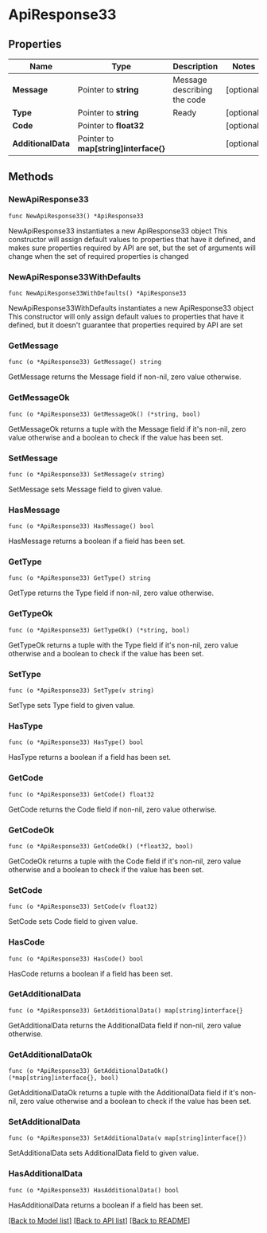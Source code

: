 # ApiResponse33

## Properties

Name | Type | Description | Notes
------------ | ------------- | ------------- | -------------
**Message** | Pointer to **string** | Message describing the code | [optional] 
**Type** | Pointer to **string** | Ready | [optional] 
**Code** | Pointer to **float32** |  | [optional] 
**AdditionalData** | Pointer to **map[string]interface{}** |  | [optional] 

## Methods

### NewApiResponse33

`func NewApiResponse33() *ApiResponse33`

NewApiResponse33 instantiates a new ApiResponse33 object
This constructor will assign default values to properties that have it defined,
and makes sure properties required by API are set, but the set of arguments
will change when the set of required properties is changed

### NewApiResponse33WithDefaults

`func NewApiResponse33WithDefaults() *ApiResponse33`

NewApiResponse33WithDefaults instantiates a new ApiResponse33 object
This constructor will only assign default values to properties that have it defined,
but it doesn't guarantee that properties required by API are set

### GetMessage

`func (o *ApiResponse33) GetMessage() string`

GetMessage returns the Message field if non-nil, zero value otherwise.

### GetMessageOk

`func (o *ApiResponse33) GetMessageOk() (*string, bool)`

GetMessageOk returns a tuple with the Message field if it's non-nil, zero value otherwise
and a boolean to check if the value has been set.

### SetMessage

`func (o *ApiResponse33) SetMessage(v string)`

SetMessage sets Message field to given value.

### HasMessage

`func (o *ApiResponse33) HasMessage() bool`

HasMessage returns a boolean if a field has been set.

### GetType

`func (o *ApiResponse33) GetType() string`

GetType returns the Type field if non-nil, zero value otherwise.

### GetTypeOk

`func (o *ApiResponse33) GetTypeOk() (*string, bool)`

GetTypeOk returns a tuple with the Type field if it's non-nil, zero value otherwise
and a boolean to check if the value has been set.

### SetType

`func (o *ApiResponse33) SetType(v string)`

SetType sets Type field to given value.

### HasType

`func (o *ApiResponse33) HasType() bool`

HasType returns a boolean if a field has been set.

### GetCode

`func (o *ApiResponse33) GetCode() float32`

GetCode returns the Code field if non-nil, zero value otherwise.

### GetCodeOk

`func (o *ApiResponse33) GetCodeOk() (*float32, bool)`

GetCodeOk returns a tuple with the Code field if it's non-nil, zero value otherwise
and a boolean to check if the value has been set.

### SetCode

`func (o *ApiResponse33) SetCode(v float32)`

SetCode sets Code field to given value.

### HasCode

`func (o *ApiResponse33) HasCode() bool`

HasCode returns a boolean if a field has been set.

### GetAdditionalData

`func (o *ApiResponse33) GetAdditionalData() map[string]interface{}`

GetAdditionalData returns the AdditionalData field if non-nil, zero value otherwise.

### GetAdditionalDataOk

`func (o *ApiResponse33) GetAdditionalDataOk() (*map[string]interface{}, bool)`

GetAdditionalDataOk returns a tuple with the AdditionalData field if it's non-nil, zero value otherwise
and a boolean to check if the value has been set.

### SetAdditionalData

`func (o *ApiResponse33) SetAdditionalData(v map[string]interface{})`

SetAdditionalData sets AdditionalData field to given value.

### HasAdditionalData

`func (o *ApiResponse33) HasAdditionalData() bool`

HasAdditionalData returns a boolean if a field has been set.


[[Back to Model list]](../README.md#documentation-for-models) [[Back to API list]](../README.md#documentation-for-api-endpoints) [[Back to README]](../README.md)


